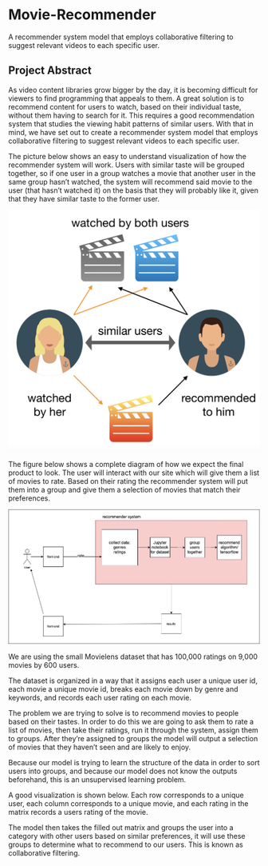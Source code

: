 # Movie-Recommender
A recommender system model that employs collaborative filtering to suggest relevant videos to each specific user.

## Project Abstract

As video content libraries grow bigger by the day, it is becoming difficult for viewers to find programming that appeals to them. A great solution is to recommend content for users to watch, based on their individual taste, without them having to search for it. This requires a good recommendation system that studies the viewing habit patterns of similar users.
With that in mind, we have set out to create a recommender system model that employs collaborative filtering to suggest relevant videos to each specific user.

The picture below shows an easy to understand visualization of how the recommender system will work. Users with similar taste will be grouped together, so if one user in a group watches a movie that another user in the same group hasn’t watched, the system will recommend said movie to the user (that hasn’t watched it) on the basis that they will probably like it, given that they have similar taste to the former user.

<img src="https://github.com/SonQBChau/movie-recommender/blob/master/flutter/ss_4.png" >

The figure below shows a complete diagram of how we expect the final product to look. The user will interact with our site which will give them a list of movies to rate. Based on their rating the recommender system will put them into a group and give them a selection of movies that match their preferences.

<img src="https://github.com/SonQBChau/movie-recommender/blob/master/flutter/ss_5.jpg" >

We are using the small Movielens dataset that has 100,000 ratings on 9,000 movies by 600 users.

The dataset is organized in a way that it assigns each user a unique user id, each movie a unique movie id, breaks each movie down by genre and keywords, and records each user rating on each movie.

The problem we are trying to solve is to recommend movies to people based on their tastes. In order to do this we are going to ask them to rate a list of movies, then take their ratings, run it through the system, assign them to groups. After they’re assigned to groups the model will output a selection of movies that they haven’t seen and are likely to enjoy.

Because our model is trying to learn the structure of the data in order to sort users into groups, and because our model does not know the outputs beforehand, this is an unsupervised learning problem.

A good visualization is shown below. Each row corresponds to a unique user, each column corresponds to a unique movie, and each rating in the matrix records a users rating of the movie.

The model then takes the filled out matrix and groups the user into a category with other users based on similar preferences, it will use these groups to determine what to recommend to our users. This is known as collaborative filtering.
